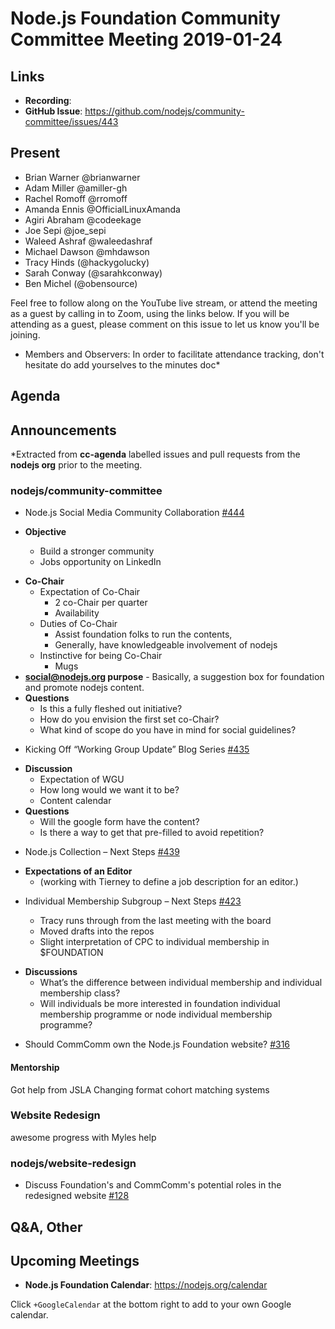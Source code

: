# Node.js Foundation Community Committee Meeting 2019-01-24

## Links

* **Recording**: 
* **GitHub Issue**: https://github.com/nodejs/community-committee/issues/443

## Present

- Brian Warner @brianwarner
- Adam Miller @amiller-gh
- Rachel Romoff @rromoff
- Amanda Ennis @OfficialLinuxAmanda
- Agiri Abraham @codeekage
- Joe Sepi @joe_sepi
- Waleed Ashraf @waleedashraf
- Michael Dawson @mhdawson
- Tracy Hinds (@hackygolucky)
- Sarah Conway (@sarahkconway)
- Ben Michel (@obensource)

Feel free to follow along on the YouTube live stream, or attend the meeting as a guest by calling in to Zoom, using the links below. If you will be attending as a guest, 
please comment on this issue to let us know you'll be joining.

* Members and Observers: In order to facilitate attendance tracking, don't hesitate do add yourselves to the minutes doc*

## Agenda

## Announcements
 
*Extracted from **cc-agenda** labelled issues and pull requests from the **nodejs org** prior to the meeting.

### nodejs/community-committee

* Node.js Social Media Community Collaboration [#444](https://github.com/nodejs/community-committee/issues/444)

* **Objective**
   - Build a stronger community 
   - Jobs opportunity on LinkedIn 
-  **Co-Chair**
      - Expectation of Co-Chair 
         - 2 co-Chair per quarter 
         - Availability 
   - Duties of Co-Chair 
      - Assist foundation folks to run the contents, 
      - Generally, have knowledgeable involvement of nodejs
   - Instinctive for being Co-Chair 
      - Mugs
- **social@nodejs.org purpose**
      - Basically, a suggestion box for foundation and promote nodejs content. 
-  **Questions**
    - Is this a fully fleshed out initiative?
    - How do you envision the first set co-Chair?
    - What kind of scope do you have in mind for social guidelines? 

* Kicking Off “Working Group Update” Blog Series [#435](https://github.com/nodejs/community-committee/issues/435)

- **Discussion**
    - Expectation of WGU
    - How long would we want it to be? 
    - Content calendar 
- **Questions**
    - Will the google form have the content? 
    - Is there a way to get that pre-filled to avoid repetition? 

* Node.js Collection – Next Steps [#439](https://github.com/nodejs/community-committee/issues/439)

- **Expectations of an Editor**
    - (working with Tierney to define a job description for an editor.)

* Individual Membership Subgroup – Next Steps [#423](https://github.com/nodejs/community-committee/issues/423)

    - Tracy runs through from the last meeting with the board 
    - Moved drafts into the repos 
    - Slight interpretation of CPC to individual membership in $FOUNDATION
    
- **Discussions**
    - What’s the difference between individual membership and individual membership class?
    - Will individuals be more interested in foundation individual membership programme or node individual membership programme?

* Should CommComm own the Node.js Foundation website? [#316](https://github.com/nodejs/community-committee/issues/316)


#### Mentorship 
Got help from JSLA 
Changing format cohort matching systems 
### Website Redesign 
awesome progress with Myles help 

### nodejs/website-redesign

* Discuss Foundation's and CommComm's potential roles in the redesigned website [#128](https://github.com/nodejs/website-redesign/issues/128)


## Q&A, Other

## Upcoming Meetings

* **Node.js Foundation Calendar**: https://nodejs.org/calendar

Click `+GoogleCalendar` at the bottom right to add to your own Google calendar.

